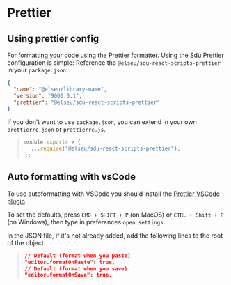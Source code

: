 # Prettier

## Using prettier config
For formatting your code using the Prettier formatter. Using the Sdu Prettier configuration is simple: Reference the `@elseu/sdu-react-scripts-prettier` in your `package.json`:

```json
{
  "name": "@elseu/library-name",
  "version": "9000.0.1",
  "prettier": "@elseu/sdu-react-scripts-prettier"
}
```

If you don’t want to use `package.json`, you can extend in your own `prettierrc.json` or `prettierrc.js`.

>
> ```js
> module.exports = {
>   ...require("@elseu/sdu-react-scripts-prettier"),
> };
> ```

## Auto formatting with vsCode

To use autoformatting with VSCode you should install the [Prettier VSCode plugin](https://marketplace.visualstudio.com/items?itemName=esbenp.prettier-vscode).

To set the defaults, press `CMD + SHIFT + P` (on MacOS) or `CTRL + Shift + P` (on Windows), then type in preferences `open settings`.

In the JSON file, if it's not already added, add the following lines to the root of the object.

> ``` json
> // Default (format when you paste)
> "editor.formatOnPaste": true,
> // Default (format when you save)
> "editor.formatOnSave": true,
> ```
